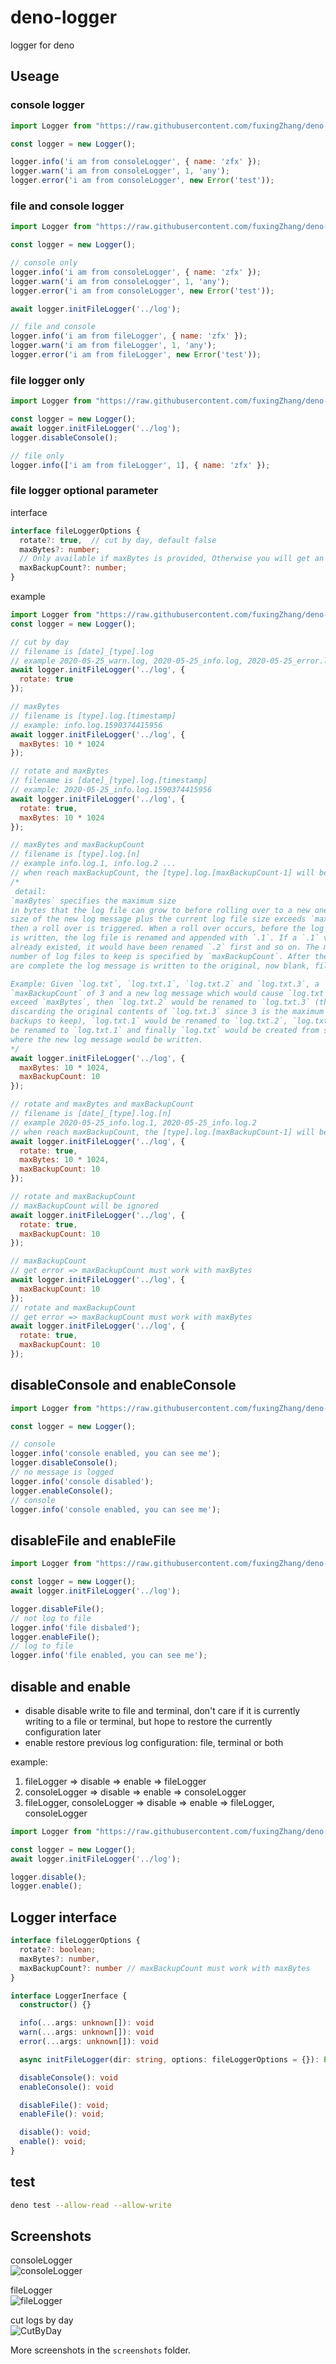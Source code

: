 # deno-logger
logger for deno

## Useage  

### console logger  
```js
import Logger from "https://raw.githubusercontent.com/fuxingZhang/deno-logger/master/logger.ts";

const logger = new Logger();

logger.info('i am from consoleLogger', { name: 'zfx' });
logger.warn('i am from consoleLogger', 1, 'any');
logger.error('i am from consoleLogger', new Error('test'));
```  

### file and console logger  

```js
import Logger from "https://raw.githubusercontent.com/fuxingZhang/deno-logger/master/logger.ts";

const logger = new Logger();

// console only
logger.info('i am from consoleLogger', { name: 'zfx' });
logger.warn('i am from consoleLogger', 1, 'any');
logger.error('i am from consoleLogger', new Error('test'));

await logger.initFileLogger('../log');

// file and console
logger.info('i am from fileLogger', { name: 'zfx' });
logger.warn('i am from fileLogger', 1, 'any');
logger.error('i am from fileLogger', new Error('test'));
```  

### file logger only

```js
import Logger from "https://raw.githubusercontent.com/fuxingZhang/deno-logger/master/logger.ts";

const logger = new Logger();
await logger.initFileLogger('../log');
logger.disableConsole();

// file only
logger.info(['i am from fileLogger', 1], { name: 'zfx' });
```  

### file logger optional parameter
interface 
```ts
interface fileLoggerOptions {
  rotate?: true,  // cut by day, default false
  maxBytes?: number; 
  // Only available if maxBytes is provided, Otherwise you will get an error
  maxBackupCount?: number; 
}
```
example
```js
import Logger from "https://raw.githubusercontent.com/fuxingZhang/deno-logger/master/logger.ts";
const logger = new Logger();

// cut by day
// filename is [date]_[type].log
// example 2020-05-25_warn.log, 2020-05-25_info.log, 2020-05-25_error.log
await logger.initFileLogger('../log', {
  rotate: true
});

// maxBytes
// filename is [type].log.[timestamp]
// example: info.log.1590374415956
await logger.initFileLogger('../log', {
  maxBytes: 10 * 1024
});

// rotate and maxBytes
// filename is [date]_[type].log.[timestamp]
// example: 2020-05-25_info.log.1590374415956
await logger.initFileLogger('../log', {
  rotate: true, 
  maxBytes: 10 * 1024
});

// maxBytes and maxBackupCount
// filename is [type].log.[n] 
// example info.log.1, info.log.2 ...
// when reach maxBackupCount, the [type].log.[maxBackupCount-1] will be overwrite
/* 
 detail: 
`maxBytes` specifies the maximum size
in bytes that the log file can grow to before rolling over to a new one. If the
size of the new log message plus the current log file size exceeds `maxBytes`
then a roll over is triggered. When a roll over occurs, before the log message
is written, the log file is renamed and appended with `.1`. If a `.1` version
already existed, it would have been renamed `.2` first and so on. The maximum
number of log files to keep is specified by `maxBackupCount`. After the renames
are complete the log message is written to the original, now blank, file.

Example: Given `log.txt`, `log.txt.1`, `log.txt.2` and `log.txt.3`, a
`maxBackupCount` of 3 and a new log message which would cause `log.txt` to
exceed `maxBytes`, then `log.txt.2` would be renamed to `log.txt.3` (thereby
discarding the original contents of `log.txt.3` since 3 is the maximum number of
backups to keep), `log.txt.1` would be renamed to `log.txt.2`, `log.txt` would
be renamed to `log.txt.1` and finally `log.txt` would be created from scratch
where the new log message would be written.
*/
await logger.initFileLogger('../log', {
  maxBytes: 10 * 1024, 
  maxBackupCount: 10  
});

// rotate and maxBytes and maxBackupCount
// filename is [date]_[type].log.[n]
// example 2020-05-25_info.log.1, 2020-05-25_info.log.2
// when reach maxBackupCount, the [type].log.[maxBackupCount-1] will be overwrite
await logger.initFileLogger('../log', {
  rotate: true,  
  maxBytes: 10 * 1024, 
  maxBackupCount: 10 
});

// rotate and maxBackupCount
// maxBackupCount will be ignored
await logger.initFileLogger('../log', {
  rotate: true,  
  maxBackupCount: 10 
});

// maxBackupCount
// get error => maxBackupCount must work with maxBytes
await logger.initFileLogger('../log', {
  maxBackupCount: 10 
});
// rotate and maxBackupCount
// get error => maxBackupCount must work with maxBytes
await logger.initFileLogger('../log', {
  rotate: true,
  maxBackupCount: 10 
});
```  

## disableConsole and enableConsole
```js
import Logger from "https://raw.githubusercontent.com/fuxingZhang/deno-logger/master/logger.ts";

const logger = new Logger();

// console
logger.info('console enabled, you can see me');
logger.disableConsole();
// no message is logged
logger.info('console disabled');
logger.enableConsole();
// console
logger.info('console enabled, you can see me');
```

## disableFile and enableFile
```js
import Logger from "https://raw.githubusercontent.com/fuxingZhang/deno-logger/master/logger.ts";

const logger = new Logger();
await logger.initFileLogger('../log');

logger.disableFile();
// not log to file
logger.info('file disbaled');
logger.enableFile();
// log to file
logger.info('file enabled, you can see me');
```

## disable and enable
* disable
disable write to file and terminal, don't care if it is currently writing to a file or terminal, but hope to restore the currently configuration later
* enable
restore previous log configuration: file, terminal or both

example:
1. fileLogger => disable => enable => fileLogger 
2. consoleLogger => disable => enable => consoleLogger 
3. fileLogger, consoleLogger => disable => enable => fileLogger, consoleLogger 

```js
import Logger from "https://raw.githubusercontent.com/fuxingZhang/deno-logger/master/logger.ts";

const logger = new Logger();
await logger.initFileLogger('../log');

logger.disable();
logger.enable();
```

## Logger interface
```ts
interface fileLoggerOptions {
  rotate?: boolean;
  maxBytes?: number,
  maxBackupCount?: number // maxBackupCount must work with maxBytes
}

interface LoggerInerface {
  constructor() {}

  info(...args: unknown[]): void
  warn(...args: unknown[]): void
  error(...args: unknown[]): void

  async initFileLogger(dir: string, options: fileLoggerOptions = {}): Promise<void>

  disableConsole(): void
  enableConsole(): void

  disableFile(): void;
  enableFile(): void;

  disable(): void;
  enable(): void;
}
```

## test
```bash
deno test --allow-read --allow-write
```

## Screenshots

consoleLogger  
![consoleLogger](./screenshots/consoleLogger.png)  

fileLogger  
![fileLogger](./screenshots/fileLogger.png) 

cut logs by day  
![CutByDay](./screenshots/fileLogger.rotate.png)  

More screenshots in the `screenshots` folder.
